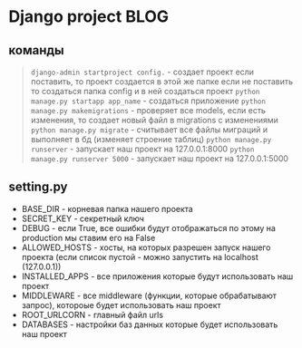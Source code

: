 # Django project BLOG
## команды
> `django-admin startproject config.` - создает проект если поставить, то проект создается в этой же папке если не поставить то создаться папка config и в ней создаться проект 
> `python manage.py startapp app_name` - создаться приложение 
> `python manage.py makemigrations` - проверяет все models, если есть изменения, то создает новый файл в migrations c изменениями 
> `python manage.py migrate` - считывает все файлы миграций и выполняет в бд (изменяет строение таблиц)
> `python manage.py runserver` - запускает наш проект на 127.0.0.1:8000
> `python manage.py runserver 5000` - запускает наш проект на 127.0.0.1:5000

## setting.py
* BASE_DIR - корневая папка нашего проекта 
* SECRET_KEY - секретный ключ 
* DEBUG - если True, все ошибки будут отображаться по этому на production мы ставим его на False 
* ALLOWED_HOSTS - хосты, на которых разрешен запуск нашего проекта (если список пустой - можно запустить на localhost (127.0.0.1))
* INSTALLED_APPS - все приложения которые будут использовать наш проект 
* MIDDLEWARE - все middleware (функции, которые обрабатывают запрос), котороые будет использовать наш проект 
* ROOT_URLCORN - главный файл urls 
* DATABASES - настройки баз данных которые будет использовать наш проект